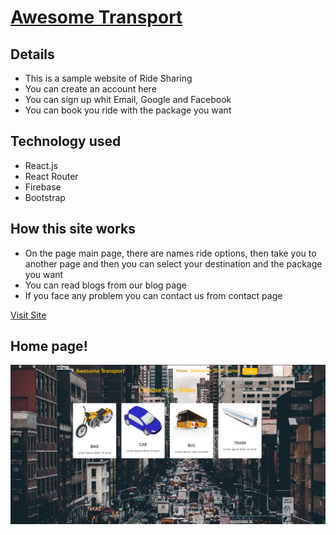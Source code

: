 # [Awesome Transport](https://awesome-transport.web.app/)
## Details 
* This is a sample website of Ride Sharing
* You can create an account here
* You can sign up whit Email, Google and Facebook
* You can book you ride with the package you want

## Technology used
+ React.js
+ React Router
+ Firebase
+ Bootstrap

## How this site works 
* On the page main page, there are names ride options, then take you to another page and then you can select your destination and the package you want 
* You can read blogs from our blog page
* If you face any problem you can contact us from contact page

[Visit Site](https://awesome-transport.web.app/)

## Home page!
![Awesome Transport](src/images/site.png)